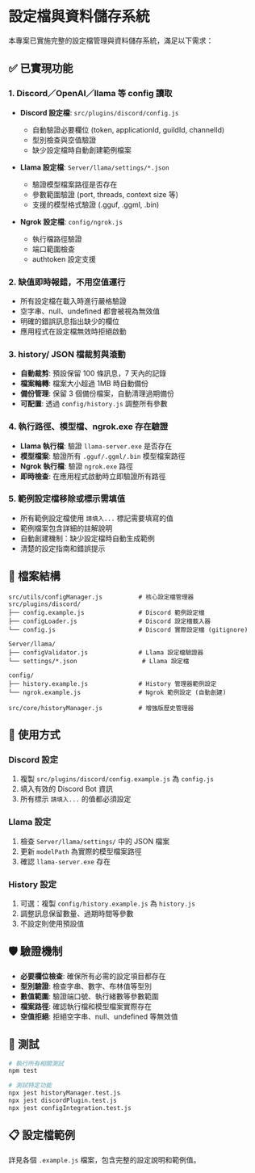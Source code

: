 # 設定檔與資料儲存系統

本專案已實施完整的設定檔管理與資料儲存系統，滿足以下需求：

## ✅ 已實現功能

### 1. Discord／OpenAI／llama 等 config 讀取
- **Discord 設定檔**: `src/plugins/discord/config.js`
  - 自動驗證必要欄位 (token, applicationId, guildId, channelId)
  - 型別檢查與空值驗證
  - 缺少設定檔時自動創建範例檔案

- **Llama 設定檔**: `Server/llama/settings/*.json`
  - 驗證模型檔案路徑是否存在
  - 參數範圍驗證 (port, threads, context size 等)
  - 支援的模型格式驗證 (.gguf, .ggml, .bin)

- **Ngrok 設定檔**: `config/ngrok.js`
  - 執行檔路徑驗證
  - 端口範圍檢查
  - authtoken 設定支援

### 2. 缺值即時報錯，不用空值運行
- 所有設定檔在載入時進行嚴格驗證
- 空字串、null、undefined 都會被視為無效值
- 明確的錯誤訊息指出缺少的欄位
- 應用程式在設定檔無效時拒絕啟動

### 3. history/ JSON 檔裁剪與滾動
- **自動裁剪**: 預設保留 100 條訊息，7 天內的記錄
- **檔案輪轉**: 檔案大小超過 1MB 時自動備份
- **備份管理**: 保留 3 個備份檔案，自動清理過期備份
- **可配置**: 透過 `config/history.js` 調整所有參數

### 4. 執行路徑、模型檔、ngrok.exe 存在驗證
- **Llama 執行檔**: 驗證 `llama-server.exe` 是否存在
- **模型檔案**: 驗證所有 `.gguf/.ggml/.bin` 模型檔案路徑
- **Ngrok 執行檔**: 驗證 `ngrok.exe` 路徑
- **即時檢查**: 在應用程式啟動時立即驗證所有路徑

### 5. 範例設定檔移除或標示需填值
- 所有範例設定檔使用 `請填入...` 標記需要填寫的值
- 範例檔案包含詳細的註解說明
- 自動創建機制：缺少設定檔時自動生成範例
- 清楚的設定指南和錯誤提示

## 📁 檔案結構

```
src/utils/configManager.js          # 核心設定檔管理器
src/plugins/discord/
├── config.example.js               # Discord 範例設定檔
├── configLoader.js                 # Discord 設定檔載入器
└── config.js                       # Discord 實際設定檔 (gitignore)

Server/llama/
├── configValidator.js              # Llama 設定檔驗證器
└── settings/*.json                  # Llama 設定檔

config/
├── history.example.js              # History 管理器範例設定
└── ngrok.example.js                # Ngrok 範例設定 (自動創建)

src/core/historyManager.js          # 增強版歷史管理器
```

## 🔧 使用方式

### Discord 設定
1. 複製 `src/plugins/discord/config.example.js` 為 `config.js`
2. 填入有效的 Discord Bot 資訊
3. 所有標示 `請填入...` 的值都必須設定

### Llama 設定
1. 檢查 `Server/llama/settings/` 中的 JSON 檔案
2. 更新 `modelPath` 為實際的模型檔案路徑
3. 確認 `llama-server.exe` 存在

### History 設定
1. 可選：複製 `config/history.example.js` 為 `history.js`
2. 調整訊息保留數量、過期時間等參數
3. 不設定則使用預設值

## 🛡️ 驗證機制

- **必要欄位檢查**: 確保所有必需的設定項目都存在
- **型別驗證**: 檢查字串、數字、布林值等型別
- **數值範圍**: 驗證端口號、執行緒數等參數範圍
- **檔案路徑**: 確認執行檔和模型檔案實際存在
- **空值拒絕**: 拒絕空字串、null、undefined 等無效值

## 🧪 測試

```bash
# 執行所有相關測試
npm test

# 測試特定功能
npx jest historyManager.test.js
npx jest discordPlugin.test.js
npx jest configIntegration.test.js
```

## 📋 設定檔範例

詳見各個 `.example.js` 檔案，包含完整的設定說明和範例值。